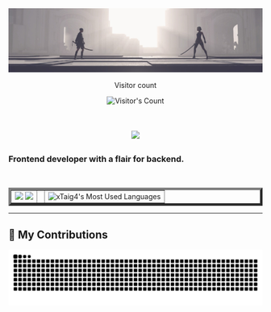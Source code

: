 <img src="https://raw.githubusercontent.com/xTaig4/xTaig4/refs/heads/main/Niear%20Automata-A2-vs-9S.JPG" alt="Banner of a developer sitting in front of a desk">

<div align="center"> 
  <p>Visitor count</p>
  <img src="https://profile-counter.glitch.me/xTaig4/count.svg" alt="Visitor's Count" />
</div>

<h1 align="center">
    <img src="https://readme-typing-svg.herokuapp.com/?font=Inter&size=48&center=true&vCenter=true&width=500&height=70&color=00C000&duration=4000&lines=Hi+There!+👋;+I'm+Tai!;" />
</h1>

### Frontend developer with a flair for backend.

<br>

<table border="5" align="center">
  <td align="center">
    <img src="https://skillicons.dev/icons?i=cs,unity,docker,rabbitmq,sqlite" /> 
    <img src="https://skillicons.dev/icons?i=js,ts,nodejs,react,html,css" />
  <td/>
    
  <td align="right">
        <img width=325 src="https://github-readme-stats.vercel.app/api/top-langs?username=xTaig4&theme=transparent&layout=donut&hide=css&langs_count=8&border_radius=10&show_icons=true&locale=en" alt="xTaig4's Most Used Languages"/>
  </td>
</table>

<hr>

  ## 🐍 My Contributions

<div align="center">
  <picture>
    <source media="(prefers-color-scheme: dark)" srcset="https://raw.githubusercontent.com/xTaig4/xTaig4/output/github-contribution-grid-snake-dark.svg" />
    <source media="(prefers-color-scheme: light)" srcset="https://raw.githubusercontent.com/xTaig4/xTaig4/output/github-contribution-grid-snake.svg" />
    <img alt="github-snake" src="https://raw.githubusercontent.com/xTaig4/xTaig4/output/github-contribution-grid-snake.svg" />
  </picture>
</div>
